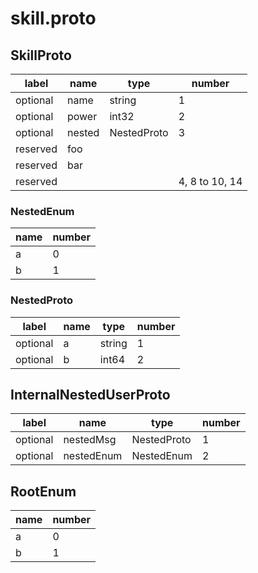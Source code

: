 # skill.proto

## SkillProto

| label | name | type | number |
| ----- | ---- | ---- | ------ |
| optional | name | string | 1 |
| optional | power | int32 | 2 |
| optional | nested | NestedProto | 3 |
| reserved | foo | | |
| reserved | bar | | |
| reserved | | | 4, 8 to 10, 14 |

### NestedEnum

| name | number |
| ---- | ---- |
| a | 0 |
| b | 1 |

### NestedProto

| label | name | type | number |
| ----- | ---- | ---- | ------ |
| optional | a | string | 1 |
| optional | b | int64 | 2 |


## InternalNestedUserProto

| label | name | type | number |
| ----- | ---- | ---- | ------ |
| optional | nestedMsg | NestedProto | 1 |
| optional | nestedEnum | NestedEnum | 2 |


## RootEnum

| name | number |
| ---- | ---- |
| a | 0 |
| b | 1 |
